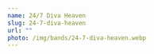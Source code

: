 ```yaml
---
name: 24/7 Diva Heaven
slug: 24-7-diva-heaven
url: ""
photo: /img/bands/24-7-diva-heaven.webp
---
```

